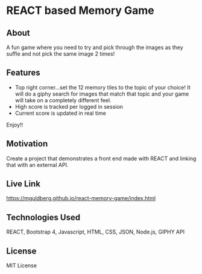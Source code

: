 # REACT based Memory Game

## About
A fun game where you need to try and pick through the images as they suffle and not pick the same image 2 times!

## Features
* Top right corner...set the 12 memory tiles to the topic of your choice!  It will do a giphy search for images that match that topic and your game will take on a completely different feel.
* High score is tracked per logged in session
* Current score is updated in real time

Enjoy!!

## Motivation
Create a project that demonstrates a front end made with REACT and linking that with an external API.

## Live Link 
https://mguldberg.github.io/react-memory-game/index.html

## Technologies Used
REACT, Bootstrap 4, Javascript, HTML, CSS, JSON, Node.js, GIPHY API

## License 
MIT License
